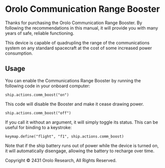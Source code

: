 # Orolo Communication Range Booster

Thanks for purchasing the Orolo Communication Range Booster. By
following the recommendations in this manual, it will provide you with
many years of safe, reliable functioning.

This device is capable of quadrupling the range of the communications
system on any standard spacecraft at the cost of some increased power
consumption.

## Usage

You can enable the Communications Range Booster by running the
following code in your onboard computer:

    ship.actions.comm_boost("on")

This code will disable the Booster and make it cease drawing power.

    ship.actions.comm_boost("off")

If you call it without an argument, it will simply toggle its
status. This can be useful for binding to a keystroke:

    keymap.define("flight", "f1", ship.actions.comm_boost)

Note that if the ship battery runs out of power while the device is
turned on, it will automatically disengage, allowing the battery to
recharge over time.

Copyright © 2431 Orolo Research, All Rights Reserved.
